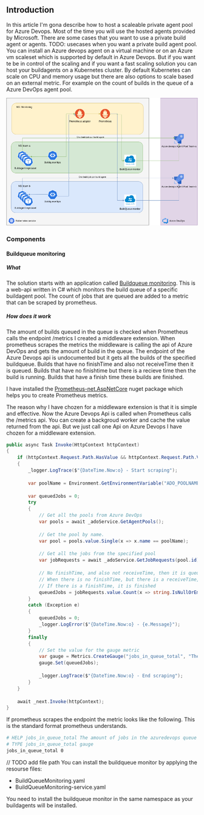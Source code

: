 ## Introduction

In this article I'm gona describe how to host a scaleable private agent pool for Azure Devops. Most of the time you will use the hosted agents provided by Microsoft. There are some cases that you want to use a private build agent or agents.  TODO: usecases when you want a private build agent pool. You can install an Azure devops agent on a virtual machine or on an Azure vm scaleset which is supported by default in Azure Devops. But if you want te be in control of the scaling and if you want a fast scaling solution you can host your buildagents on a Kubernetes 
cluster. By default Kubernetes can scale on CPU and memory usage but there are also options to scale based on an external metric. For example on the count of builds in the queue of a Azure DevOps agent pool.

![Overview](https://raw.githubusercontent.com/marcoippel/k8s-autoscaling/main/Images/K8S%20AutoScaling.png)


### Components

#### Buildqueue monitoring
##### What
The solution starts with an application called [Buildqueue monitoring](https://github.com/marcoippel/k8s-autoscaling/tree/main/src/BuildQueueMonitoring). This is a web-api written in C# which monitors the build queue of a specific buildagent pool. The count of jobs that are queued are added to a metric that can be scraped by prometheus.

##### How does it work
The amount of builds queued in the queue is checked when Prometheus calls the endpoint /metrics I created a middleware extension. 
When prometheus scrapes the metrics the middleware is calling the api of Azure DevOps and gets the amount of build in the queue.
The endpoint of the Azure Devops api is undocumented but it gets all the builds of the specified buildqueue. Builds that have no finishTime and also not receiveTime then it is queued. Builds that have no finishtime but there is a recieve time then the build is running. Builds that have a finish time these builds are finished.

I have installed the [Prometheus-net.AspNetCore](https://www.nuget.org/packages/prometheus-net.AspNetCore/) nuget package which helps you to create Prometheus metrics.

The reason why I have chozen for a middleware extension is that it is simple and effective. Now the Azure Devops Api is called when Prometheus calls the /metrics api. You can create a backgroud worker and cache the value returned from the api. But we just call one Api on Azure Devops I have chozen for a middleware extension.

```csharp
public async Task Invoke(HttpContext httpContext)
{
    if (httpContext.Request.Path.HasValue && httpContext.Request.Path.Value == "/metrics")
    {
        _logger.LogTrace($"{DateTime.Now:o} - Start scraping");

        var poolName = Environment.GetEnvironmentVariable("ADO_POOLNAME");
        
        var queuedJobs = 0;
        try
        {
            // Get all the pools from Azure DevOps
            var pools = await _adoService.GetAgentPools();

            // Get the pool by name.
            var pool = pools.value.Single(x => x.name == poolName);

            // Get all the jobs from the specified pool
            var jobRequests = await _adoService.GetJobRequests(pool.id);
            
            // No finishTime, and also not receiveTime, then it is queued.
            // When there is no finishTime, but there is a receiveTime, it is running.
            // If there is a finishTime, it is finished
            queuedJobs = jobRequests.value.Count(x => string.IsNullOrEmpty(x.finishTime) && string.IsNullOrEmpty(x.receiveTime));
        }
        catch (Exception e)
        {
            queuedJobs = 0;
            _logger.LogError($"{DateTime.Now:o} - {e.Message}");
        }
        finally
        {
            // Set the value for the gauge metric
            var gauge = Metrics.CreateGauge("jobs_in_queue_total", "The amount of jobs in the azuredevops queue");
            gauge.Set(queuedJobs);

            _logger.LogTrace($"{DateTime.Now:o} - End scraping");
        }
    }

    await _next.Invoke(httpContext);
}

```

If prometheus scrapes the endpoint the metric looks like the following. This is the standard format prometheus understands.

```bash
# HELP jobs_in_queue_total The amount of jobs in the azuredevops queue
# TYPE jobs_in_queue_total gauge
jobs_in_queue_total 0
```

// TODO add file path
You can install the buildqueue monitor by applying the resourse files:
- BuildQueueMonitoring.yaml
- BuildQueueMonitoring-service.yaml

You need to install the buildqueue monitor in the same namespace as your buildagents will be installed. 

